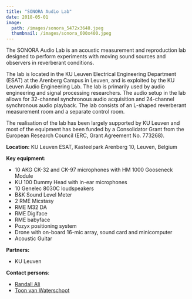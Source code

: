 ```yaml
---
title: "SONORA Audio Lab"
date: 2018-05-01
image: 
  path: /images/sonora_5472x3648.jpeg
  thumbnail: /images/sonora_600x400.jpeg
---
```


The SONORA Audio Lab is an acoustic measurement and reproduction lab designed to perform experiments with moving sound sources and observers in reverberant conditions.

The lab is located in the KU Leuven Electrical Engineering Department (ESAT) at the Arenberg Campus in Leuven, and is exploited by the KU Leuven Audio Engineering Lab. The lab is primarily used by audio engineering and signal processing researchers. The audio setup in the lab allows for 32-channel synchronous audio acquisition and 24-channel synchronous audio playback. The lab consists of an L-shaped reverberant measurement room and a separate control room.

The realisation of the lab has been largely supported by KU Leuven and most of the equipment has been funded by a Consolidator Grant from the European Research Council (ERC, Grant Agreement No. 773268).

**Location:**	KU Leuven ESAT, Kasteelpark Arenberg 10, Leuven, Belgium

**Key equipment:** 
* 10 AKG CK-32 and CK-97 microphones with HM 1000 Gooseneck Module
* KU 100 Dummy Head with in-ear microphones
* 10 Genelec 8030C loudspeakers
* B&K Sound Level Meter
* 2 RME Micstasy
* RME M32 DA
* RME Digiface
* RME babyface
* Pozyx positioning system
* Drone with on-board 16-mic array, sound card and minicomputer
* Acoustic Guitar

**Partners:** 
* KU Leuven

**Contact persons**:
* [Randall Ali](/team/randall_ali)
* [Toon van Waterschoot](/team/toon_vanwaterschoot)
